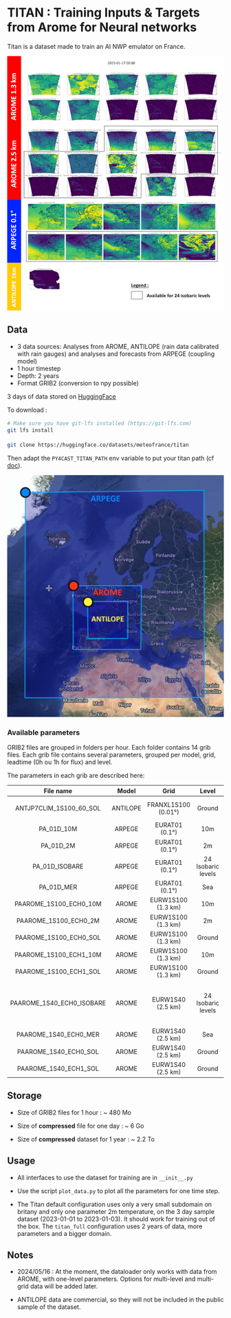 # TITAN : Training Inputs & Targets from Arome for Neural networks

Titan is a dataset made to train an AI NWP emulator on France.

![Domaines](figs/titan_veryverylight.png)

## Data

* 3 data sources: Analyses from AROME, ANTILOPE (rain data calibrated with rain gauges) and analyses and forecasts from ARPEGE (coupling model)
* 1 hour timestep
* Depth: 2 years
* Format GRIB2 (conversion to npy possible)

3 days of data stored on [HuggingFace](https://huggingface.co/datasets/meteofrance/titan)

To download :

```bash
# Make sure you have git-lfs installed (https://git-lfs.com)
git lfs install

git clone https://huggingface.co/datasets/meteofrance/titan
```

Then adapt the `PY4CAST_TITAN_PATH` env variable to put your titan path (cf [doc](../README.md/#setting-environment-variables)).

![Domaines](figs/titan_domaines.png)


### Available parameters

GRIB2 files are grouped in folders per hour. Each folder contains 14 grib files. Each grib file contains several parameters, grouped per model, grid, leadtime (0h ou 1h for flux) and level.

The parameters in each grib are described here:

| File name  | Model | Grid | Level  | Parameters |
| :---:   | :---: | :---: | :---: | :---: |
| ANTJP7CLIM_1S100_60_SOL | ANTILOPE | FRANXL1S100  (0.01°)  | Ground |  Cumulated Rainfall on next 1h |
| PA_01D_10M | ARPEGE | EURAT01 (0.1°)   | 10m |  U, V |
| PA_01D_2M | ARPEGE  | EURAT01 (0.1°) | 2m |  T, HU |
| PA_01D_ISOBARE | ARPEGE | EURAT01 (0.1°) | 24 Isobaric levels |  Z, T, U, V, HU |
| PA_01D_MER | ARPEGE | EURAT01 (0.1°) | Sea |  P |
| PAAROME_1S100_ECH0_10M | AROME | EURW1S100 (1.3 km) | 10m |  U, V |
| PAAROME_1S100_ECH0_2M | AROME | EURW1S100 (1.3 km) | 2m |  T, HU |
| PAAROME_1S100_ECH0_SOL | AROME | EURW1S100 (1.3 km) | Ground |  RESR_SNOW |
| PAAROME_1S100_ECH1_10M | AROME | EURW1S100 (1.3 km) | 10m |  U_RAF, V_RAF |
| PAAROME_1S100_ECH1_SOL | AROME | EURW1S100 (1.3 km) | Ground |  PRECIP, WATER, SNOW |
| PAAROME_1S40_ECH0_ISOBARE | AROME | EURW1S40 (2.5 km) | 24 Isobaric levels |  Z, T, U, V, VV2, HU, CIWC, CLD_WATER, CLD_RAIN, CLD_SNOW, CLD_GRAUPL |
| PAAROME_1S40_ECH0_MER | AROME | EURW1S40 (2.5 km) | Sea |  P |
| PAAROME_1S40_ECH0_SOL | AROME | EURW1S40 (2.5 km) | Ground |  COLUMN_VAPO |
| PAAROME_1S40_ECH1_SOL | AROME | EURW1S40 (2.5 km) | Ground |  FLTHERM, FLSOLAR |



## Storage

* Size of GRIB2 files for 1 hour : ~ 480 Mo

* Size of **compressed** file for one day : ~ 6 Go

* Size of **compressed** dataset for 1 year : ~ 2.2 To

## Usage

* All interfaces to use the dataset for training are in `__init__.py`

* Use the script `plot_data.py` to plot all the parameters for one time step.

* The Titan default configuration uses only a very small subdomain on britany and only one parameter 2m temperature, on the 3 day sample dataset (2023-01-01 to 2023-01-03). It should work for training out of the box. The `titan_full` configuration uses 2 years of data, more parameters and a bigger domain.

## Notes

* 2024/05/16 : At the moment, the dataloader only works with data from AROME, with one-level parameters. Options for multi-level and multi-grid data will be added later.

* ANTILOPE data are commercial, so they will not be included in the public sample of the dataset.